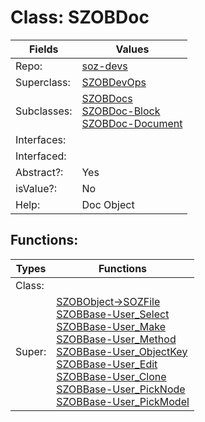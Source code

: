 
# Class:	SZOBDoc

| Fields | Values |
| --------- | --------- |
| Repo: | [soz-devs](/repos/soz-devs.html) |
| Superclass: | [SZOBDevOps](SZOBDevOps.html) |
| Subclasses: | [SZOBDocs](SZOBDocs.html) <br> [SZOBDoc-Block](SZOBDoc-Block.html) <br> [SZOBDoc-Document](SZOBDoc-Document.html) |
| Interfaces: |  |
| Interfaced: |  |
| Abstract?: | Yes |
| isValue?: | No |
| Help: | Doc Object |


## Functions:

| Types | Functions |
| --------- | --------- |
| Class: |  |
| Super: | [SZOBObject->SOZFile](SZOBObject.html) <br> [SZOBBase-User_Select](SZOBBase.html) <br> [SZOBBase-User_Make](SZOBBase.html) <br> [SZOBBase-User_Method](SZOBBase.html) <br> [SZOBBase-User_ObjectKey](SZOBBase.html) <br> [SZOBBase-User_Edit](SZOBBase.html) <br> [SZOBBase-User_Clone](SZOBBase.html) <br> [SZOBBase-User_PickNode](SZOBBase.html) <br> [SZOBBase-User_PickModel](SZOBBase.html) |


